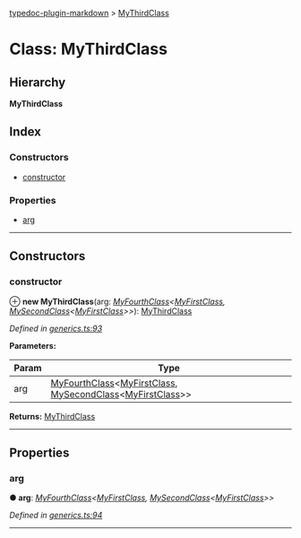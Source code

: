 [typedoc-plugin-markdown](../README.md) > [MyThirdClass](../classes/mythirdclass.md)

# Class: MyThirdClass

## Hierarchy

**MyThirdClass**

## Index

### Constructors

* [constructor](mythirdclass.md#markdown-header-constructor)

### Properties

* [arg](mythirdclass.md#markdown-header-arg)

---

## Constructors

###  constructor

⊕ **new MyThirdClass**(arg: *[MyFourthClass](myfourthclass.md)<[MyFirstClass](myfirstclass.md), [MySecondClass](mysecondclass.md)<[MyFirstClass](myfirstclass.md)>>*): [MyThirdClass](mythirdclass.md)

*Defined in [generics.ts:93](https://bitbucket.org/owner/repository_name/src/master/generics.ts?fileviewer&amp;#x3D;file-view-default#generics.ts-93)*

**Parameters:**

| Param | Type |
| ------ | ------ |
| arg | [MyFourthClass](myfourthclass.md)<[MyFirstClass](myfirstclass.md), [MySecondClass](mysecondclass.md)<[MyFirstClass](myfirstclass.md)>> |

**Returns:** [MyThirdClass](mythirdclass.md)

___

## Properties

###  arg

**● arg**: *[MyFourthClass](myfourthclass.md)<[MyFirstClass](myfirstclass.md), [MySecondClass](mysecondclass.md)<[MyFirstClass](myfirstclass.md)>>*

*Defined in [generics.ts:94](https://bitbucket.org/owner/repository_name/src/master/generics.ts?fileviewer&amp;#x3D;file-view-default#generics.ts-94)*

___

